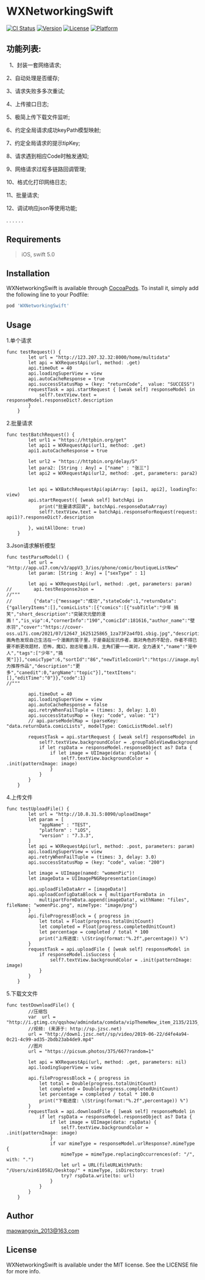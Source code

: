 # WXNetworkingSwift

[![CI Status](https://img.shields.io/travis/maowangxin/WXNetworkingSwift.svg?style=flat)](https://travis-ci.org/maowangxin/WXNetworkingSwift)
[![Version](https://img.shields.io/cocoapods/v/WXNetworkingSwift.svg?style=flat)](https://cocoapods.org/pods/WXNetworkingSwift)
[![License](https://img.shields.io/cocoapods/l/WXNetworkingSwift.svg?style=flat)](https://cocoapods.org/pods/WXNetworkingSwift)
[![Platform](https://img.shields.io/cocoapods/p/WXNetworkingSwift.svg?style=flat)](https://cocoapods.org/pods/WXNetworkingSwift)

## 功能列表:
 
1、封装一套网络请求;

2、自动处理是否缓存;

3、请求失败多多次重试;

4、上传接口日志;

5、极简上传下载文件监听;

6、约定全局请求成功keyPath模型映射;

7、约定全局请求的提示tipKey;

8、请求遇到相应Code时触发通知;

9、网络请求过程多链路回调管理;

10、格式化打印网络日志;

11、批量请求;

12、调试响应json等使用功能;

 . . . . . .

## Requirements
> iOS, swift 5.0

## Installation

WXNetworkingSwift is available through [CocoaPods](https://cocoapods.org). To install
it, simply add the following line to your Podfile:

```ruby
pod 'WXNetworkingSwift'
```

## Usage

1.单个请求
    
```
func testRequest() {
        let url = "http://123.207.32.32:8000/home/multidata"
        let api = WXRequestApi(url, method: .get)
        api.timeOut = 40
        api.loadingSuperView = view
        api.autoCacheResponse = true
        api.successStatusMap = (key: "returnCode",  value: "SUCCESS")
        requestTask = api.startRequest { [weak self] responseModel in
            self?.textView.text = responseModel.responseDict?.description
        }
    }
```
2.批量请求
    
```
func testBatchRequest() {
        let url1 = "https://httpbin.org/get"
        let api1 = WXRequestApi(url1, method: .get)
        api1.autoCacheResponse = true
        
        let url2 = "https://httpbin.org/delay/5"
        let para2: [String : Any] = ["name" : "张三"]
        let api2 = WXRequestApi(url2, method: .get, parameters: para2)
        
        
        let api = WXBatchRequestApi(apiArray: [api1, api2], loadingTo: view)
        api.startRequest({ [weak self] batchApi in
            print("批量请求回调", batchApi.responseDataArray)
            self?.textView.text = batchApi.responseForRequest(request: api1)?.responseDict?.description
            
        }, waitAllDone: true)
    }
```
3.Json请求解析模型
    
```
func testParseModel() {
        let url = "http://app.u17.com/v3/appV3_3/ios/phone/comic/boutiqueListNew"
        let param: [String : Any] = ["sexType" : 1]

        let api = WXRequestApi(url, method: .get, parameters: param)
//        api.testResponseJson =
//"""
//        {"data":{"message":"成功","stateCode":1,"returnData":{"galleryItems":[],"comicLists":[{"comics":[{"subTitle":"少年 搞笑","short_description":"突破次元壁的漫画！","is_vip":4,"cornerInfo":"190","comicId":181616,"author_name":"壁水羽","cover":"https://cover-oss.u17i.com/2021/07/12647_1625125865_1za73F2a4fD1.sbig.jpg","description":"漫画角色发现自己生活在一个漫画的笼子里，于是奋起反抗作者，面对角色的不配合，作者不得已要不断更改题材，恐怖，魔幻，励志轮番上阵，主角们要一一面对，全力通关","name":"笼中人","tags":["少年","搞笑"]}],"comicType":6,"sortId":"86","newTitleIconUrl":"https://image.mylife.u17t.com/2017/07/10/1499657929_N7oo9pPOhaYH.png","argType":3,"argValue":8,"titleIconUrl":"https://image.mylife.u17t.com/2017/08/29/1503986106_7TY5gK000yjZ.png","itemTitle":"强力推荐作品","description":"更多","canedit":0,"argName":"topic"}],"textItems":[],"editTime":"0"}},"code":1}
//"""

        api.timeOut = 40
        api.loadingSuperView = view
        api.autoCacheResponse = false
        api.retryWhenFailTuple = (times: 3, delay: 1.0)
        api.successStatusMap = (key: "code", value: "1")
        // api.parseModelMap = (parseKey: "data.returnData.comicLists", modelType: ComicListModel.self)

        requestTask = api.startRequest { [weak self] responseModel in
            self?.textView.backgroundColor = .groupTableViewBackground
            if let rspData = responseModel.responseObject as? Data {
                if let image = UIImage(data: rspData) {
                    self?.textView.backgroundColor = .init(patternImage: image)
                }
            }
        }
    }
```
4.上传文件
    
```
func testUploadFile() {
        let url = "http://10.8.31.5:8090/uploadImage"
        let param = [
            "appName" : "TEST",
            "platform" : "iOS",
            "version" : "7.3.3",
        ]
        let api = WXRequestApi(url, method: .post, parameters: param)
        api.loadingSuperView = view
        api.retryWhenFailTuple = (times: 3, delay: 3.0)
        api.successStatusMap = (key: "code", value: "200")
        
        let image = UIImage(named: "womenPic")!
        let imageData = UIImagePNGRepresentation(image)
        
        api.uploadFileDataArr = [imageData!]
        api.uploadConfigDataBlock = { multipartFormData in
            multipartFormData.append(imageData!, withName: "files", fileName: "womenPic.png", mimeType: "image/png")
        }
        api.fileProgressBlock = { progress in
            let total = Float(progress.totalUnitCount)
            let completed = Float(progress.completedUnitCount)
            let percentage = completed / total * 100
            print("上传进度: \(String(format:"%.2f",percentage)) %")
        }
        requestTask = api.uploadFile { [weak self] responseModel in
            if responseModel.isSuccess {
                self?.textView.backgroundColor = .init(patternImage: image)
            }
        }
    }
```
5.下载文文件
    
```
func testDownloadFile() {
        //压缩包
        var  url = "http://i.gtimg.cn/qqshow/admindata/comdata/vipThemeNew_item_2135/2135_i_4_7_i_1.zip"
        //视频: (来源于: http://sp.jzsc.net)
        url = "http://down1.jzsc.net//sp/video/2019-06-22/d4fe4a94-0c21-4c99-ad35-2bdb23ab4de9.mp4"
        //图片
        url = "https://picsum.photos/375/667?random=1"
        
        let api = WXRequestApi(url, method: .get, parameters: nil)
        api.loadingSuperView = view
        
        api.fileProgressBlock = { progress in
            let total = Double(progress.totalUnitCount)
            let completed = Double(progress.completedUnitCount)
            let percentage = completed / total * 100.0
            print("下载进度: \(String(format:"%.2f",percentage)) %")
        }
        requestTask = api.downloadFile { [weak self] responseModel in
            if let rspData = responseModel.responseObject as? Data {
                if let image = UIImage(data: rspData) {
                    self?.textView.backgroundColor = .init(patternImage: image)
                }
                if var mimeType = responseModel.urlResponse?.mimeType {
                    mimeType = mimeType.replacingOccurrences(of: "/", with: ".")
                    let url = URL(fileURLWithPath: "/Users/xin610582/Desktop/" + mimeType, isDirectory: true)
                    try? rspData.write(to: url)
                }
            }
        }
    }
```


## Author

maowangxin_2013@163.com

## License

WXNetworkingSwift is available under the MIT license. See the LICENSE file for more info.


